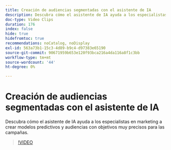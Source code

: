 ```yaml
---
title: Creación de audiencias segmentadas con el asistente de IA
description: Descubra cómo el asistente de IA ayuda a los especialistas en marketing a crear modelos predictivos y audiencias con objetivos muy precisos para las campañas.
doc-type: Video Clips
duration: 176
index: false
hide: true
hidefromtoc: true
recommendations: noCatalog, noDisplay
exl-id: 563a73b1-15c3-4d89-b9c4-d97383e65190
source-git-commit: 90671959b653e120f93bca216a4da116a8f1c3bb
workflow-type: tm+mt
source-wordcount: '44'
ht-degree: 0%

---
```


# Creación de audiencias segmentadas con el asistente de IA

Descubra cómo el asistente de IA ayuda a los especialistas en marketing a crear modelos predictivos y audiencias con objetivos muy precisos para las campañas.

<!-- 62_OS512_3442427_175_creating-targeted-audiences-with-ai-assistant -->
>[!VIDEO](https://video.tv.adobe.com/v/3460190/?learn=on&enablevpops=true&captions=spa)
